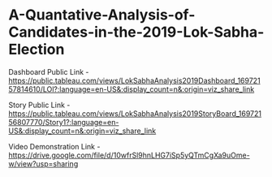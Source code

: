 # A-Quantative-Analysis-of-Candidates-in-the-2019-Lok-Sabha-Election


Dashboard Public Link - https://public.tableau.com/views/LokSabhaAnalysis2019Dashboard_16972157814610/LOl?:language=en-US&:display_count=n&:origin=viz_share_link

Story Public Link - https://public.tableau.com/views/LokSabhaAnalysis2019StoryBoard_16972156807770/Story1?:language=en-US&:display_count=n&:origin=viz_share_link

Video Demonstration Link - https://drive.google.com/file/d/10wfrSl9hnLHG7iSp5yQTmCgXa9uOme-w/view?usp=sharing
